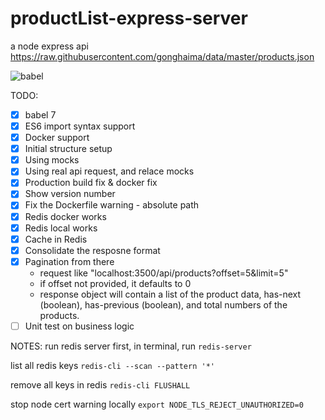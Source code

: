# productList-express-server

a node express api
<https://raw.githubusercontent.com/gonghaima/data/master/products.json>

![babel](https://cdn-images-1.medium.com/max/600/1*tcJeNVYJST_f-8YEIh_rFA.jpeg)

TODO:

- [x] babel 7
- [x] ES6 import syntax support
- [x] Docker support
- [x] Initial structure setup
- [x] Using mocks
- [x] Using real api request, and relace mocks
- [x] Production build fix & docker fix
- [x] Show version number
- [x] Fix the Dockerfile warning - absolute path
- [x] Redis docker works
- [x] Redis local works
- [x] Cache in Redis
- [x] Consolidate the resposne format
- [x] Pagination from there
  - request like "localhost:3500/api/products?offset=5&limit=5"
  - if offset not provided, it defaults to 0
  - response object will contain a list of the product data, has-next (boolean), has-previous (boolean), and total numbers of the products.
- [ ] Unit test on business logic

NOTES:
run redis server first, in terminal, run
`redis-server`

list all redis keys
`redis-cli --scan --pattern '*'`

remove all keys in redis
`redis-cli FLUSHALL`

stop node cert warning locally
`export NODE_TLS_REJECT_UNAUTHORIZED=0`
